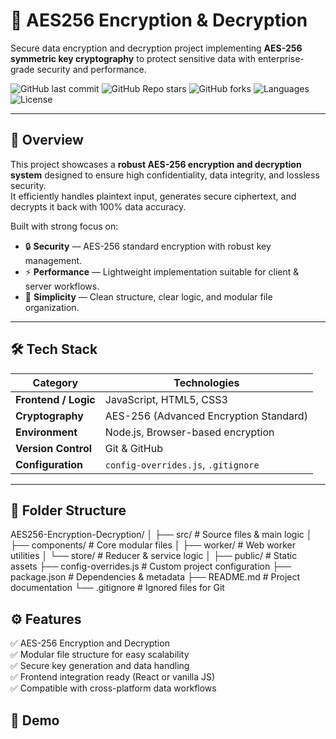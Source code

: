 # 🔐 AES256 Encryption & Decryption  

Secure data encryption and decryption project implementing **AES-256 symmetric key cryptography** to protect sensitive data with enterprise-grade security and performance.  

![GitHub last commit](https://img.shields.io/github/last-commit/skpan10/AES256-Encryption-Decryption?color=brightgreen&style=for-the-badge)
![GitHub Repo stars](https://img.shields.io/github/stars/skpan10/AES256-Encryption-Decryption?style=for-the-badge)
![GitHub forks](https://img.shields.io/github/forks/skpan10/AES256-Encryption-Decryption?style=for-the-badge)
![Languages](https://img.shields.io/github/languages/top/skpan10/AES256-Encryption-Decryption?style=for-the-badge)
![License](https://img.shields.io/badge/license-MIT-blue?style=for-the-badge)

---

## 🚀 Overview  
This project showcases a **robust AES-256 encryption and decryption system** designed to ensure high confidentiality, data integrity, and lossless security.  
It efficiently handles plaintext input, generates secure ciphertext, and decrypts it back with 100% data accuracy.  

Built with strong focus on:
- 🔒 **Security** — AES-256 standard encryption with robust key management.  
- ⚡ **Performance** — Lightweight implementation suitable for client & server workflows.  
- 🧠 **Simplicity** — Clean structure, clear logic, and modular file organization.  

---

## 🛠️ Tech Stack  

| Category | Technologies |
|-----------|---------------|
| **Frontend / Logic** | JavaScript, HTML5, CSS3 |
| **Cryptography** | AES-256 (Advanced Encryption Standard) |
| **Environment** | Node.js, Browser-based encryption |
| **Version Control** | Git & GitHub |
| **Configuration** | `config-overrides.js`, `.gitignore` |

---

## 📂 Folder Structure  
AES256-Encryption-Decryption/
│
├── src/ # Source files & main logic
│ ├── components/ # Core modular files
│ ├── worker/ # Web worker utilities
│ └── store/ # Reducer & service logic
│
├── public/ # Static assets
├── config-overrides.js # Custom project configuration
├── package.json # Dependencies & metadata
├── README.md # Project documentation
└── .gitignore # Ignored files for Git

## ⚙️ Features  
✅ AES-256 Encryption and Decryption  
✅ Modular file structure for easy scalability  
✅ Secure key generation and data handling  
✅ Frontend integration ready (React or vanilla JS)  
✅ Compatible with cross-platform data workflows  

## 📸 Demo
